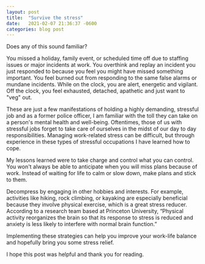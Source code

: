 ```yaml
---
layout: post
title:  "Survive the stress"
date:   2021-02-07 21:36:37 -0600
categories: blog post
---
```

Does any of this sound familiar?

You missed a holiday, family event, or scheduled time off due to staffing issues or major incidents at work. You overthink and replay an incident you just responded to because you feel you might have missed something important. You feel burned out from responding to the same false alarms or mundane incidents. While on the clock, you are alert, energetic and vigilant. Off the clock, you feel exhausted, detached, apathetic and just want to "veg" out.

These are just a few manifestations of holding a highly demanding, stressful job and as a former police officer, I am familiar with the toll they can take on a person's mental health and well-being. Oftentimes, those of us with stressful jobs forget to take care of ourselves in the midst of our day to day responsibilities. Managing work-related stress can be difficult, but through experience in these types of stressful occupations I have learned how to cope.

My lessons learned were to take charge and control what you can control. You won't always be able to anticipate when you will miss plans because of work. Instead of waiting for life to calm or slow down, make plans and stick to them.

Decompress by engaging in other hobbies and interests. For example, activities like hiking, rock climbing, or kayaking are especially beneficial because they involve physical exercise, which is a great stress reducer. According to a research team based at Princeton University, “Physical activity reorganizes the brain so that its response to stress is reduced and anxiety is less likely to interfere with normal brain function.”

Implementing these strategies can help you improve your work-life balance and hopefully bring you some stress relief.

I hope this post was helpful and thank you for reading.






